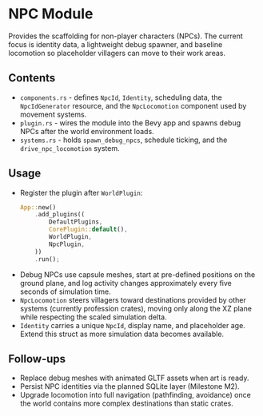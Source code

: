 # NPC Module

Provides the scaffolding for non-player characters (NPCs). The current focus is identity data, a lightweight debug spawner, and baseline locomotion so placeholder villagers can move to their work areas.

## Contents
- `components.rs` - defines `NpcId`, `Identity`, scheduling data, the `NpcIdGenerator` resource, and the `NpcLocomotion` component used by movement systems.
- `plugin.rs` - wires the module into the Bevy app and spawns debug NPCs after the world environment loads.
- `systems.rs` - holds `spawn_debug_npcs`, schedule ticking, and the `drive_npc_locomotion` system.

## Usage
- Register the plugin after `WorldPlugin`:
  ```rust
  App::new()
      .add_plugins((
          DefaultPlugins,
          CorePlugin::default(),
          WorldPlugin,
          NpcPlugin,
      ))
      .run();
  ```
- Debug NPCs use capsule meshes, start at pre-defined positions on the ground plane, and log activity changes approximately every five seconds of simulation time.
- `NpcLocomotion` steers villagers toward destinations provided by other systems (currently profession crates), moving only along the XZ plane while respecting the scaled simulation delta.
- `Identity` carries a unique `NpcId`, display name, and placeholder age. Extend this struct as more simulation data becomes available.

## Follow-ups
- Replace debug meshes with animated GLTF assets when art is ready.
- Persist NPC identities via the planned SQLite layer (Milestone M2).
- Upgrade locomotion into full navigation (pathfinding, avoidance) once the world contains more complex destinations than static crates.
